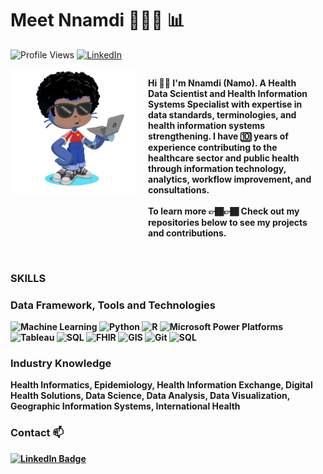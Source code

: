 # Meet Nnamdi 🧑🏽‍💻 📊
![Profile Views](https://komarev.com/ghpvc/?username=nusifoh&label=Profile%20views&color=800080&style=flat)
[<img src="https://cdn.jsdelivr.net/npm/simple-icons@v9/icons/linkedin.svg" alt="LinkedIn" width="24" height="24">](https://www.linkedin.com/in/nnamdiusifoh?)

<div style="display: flex; align-items: flex-start; gap: 20px;">
<img src="https://github.com/nusifoh/Namo/blob/main/octocat-1737582204819.png" alt="Custom Octocat" width="200" align="left"/>
<p>
    <strong>Hi 👋🏽 I'm Nnamdi (Namo). A Health Data Scientist and Health Information Systems Specialist with expertise in data standards, terminologies, and health information systems strengthening.  
      I have 🔟 years of experience contributing to the healthcare sector and public health through information technology, analytics, workflow improvement, and consultations.
    <br><br>
    To learn more 👉🏾👉🏾 Check out my repositories below to see my projects and contributions.
  </p>
</div>

<br clear="all">

### SKILLS
### Data Framework, Tools and Technologies
![Machine Learning](https://img.shields.io/badge/-Machine%20Learning-orange?style=flat-square&logo=tensorflow&logoColor=white)
![Python](https://img.shields.io/badge/-Python-yellow?style=flat-square&logo=python&logoColor=white)
![R](https://img.shields.io/badge/-R-pink?style=flat-square&logo=r&logoColor=white)
![Microsoft Power Platforms](https://img.shields.io/badge/-Microsoft%20Power%20Platforms-blue?style=flat-square&logo=microsoft&logoColor=white)
![Tableau](https://img.shields.io/badge/-Tableau-blue?style=flat-square&logo=tableau&logoColor=white)
![SQL](https://img.shields.io/badge/-SQL-lightgrey?style=flat-square&logo=sql&logoColor=white)
![FHIR](https://img.shields.io/badge/FHIR-red)
![GIS](https://img.shields.io/badge/GIS-green)
![Git](https://img.shields.io/badge/-Git-red?style=flat-square&logo=git&logoColor=white)
![SQL](https://img.shields.io/badge/-SQL-lightgrey?style=flat-square&logo=sql&logoColor=white)

<!--- ![PowerBI](https://img.shields.io/badge/-PowerBI-blue?style=flat-square&logo=tableau&logoColor=white) --> 


### Industry Knowledge
Health Informatics, Epidemiology, Health Information Exchange, Digital Health Solutions, Data Science, Data Analysis, Data Visualization, Geographic Information Systems, International Health

### Contact 📫
[![LinkedIn Badge](https://img.shields.io/badge/LinkedIn-black)](https://www.linkedin.com/in/nnamdiusifoh?)
